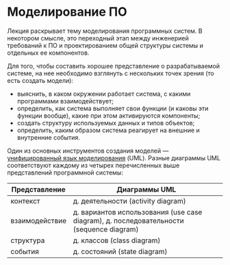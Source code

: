 # Моделирование ПО

Лекция раскрывает тему моделирования программных систем. В некотором смысле,
это переходный этап между инженерией требований к ПО и проектированием общей структуры
системы и отдельных ее компонентов.

Для того, чтобы составить хорошее представление о разрабатываемой системе,
на нее необходимо взглянуть с нескольких точек зрения (то есть создать модели):

* выяснить, в каком окружении работает система, с какими программами взаимодействует;
* определить, как система выполняет свои функции (и каковы эти функции вообще),
  какие при этом активируются компоненты;
* создать структуру используемых данных и типов объектов;
* определить, каким образом система реагирует на внешние и внутренние события.

Один из основных инструментов создания моделей — [унифицированный язык моделирования][uml]
(UML). Разные диаграммы UML соответствуют каждому из четырех перечисленных выше
представлений программной системы:

|Представление|Диаграммы UML|
|-------------|-------------|
|контекст | д. деятельности (activity diagram) |
|взаимодействие | д. вариантов использования (use case diagram), д. последовательности (sequence diagram) |
|структура | д. классов (class diagram) |
|события | д. состояний (state diagram) |

[uml]: https://en.wikipedia.org/wiki/Unified_Modeling_Language

